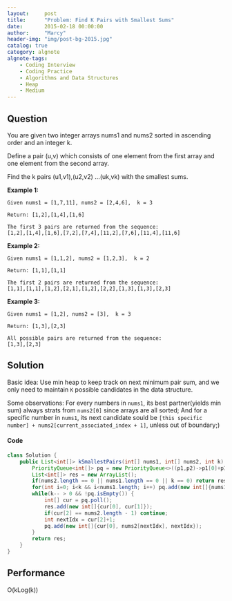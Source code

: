 ```yaml
---
layout:     post
title:      "Problem: Find K Pairs with Smallest Sums"
date:       2015-02-18 00:00:00
author:     "Marcy"
header-img: "img/post-bg-2015.jpg"
catalog: true
category: algnote
algnote-tags:
    - Coding Interview
    - Coding Practice
    - Algorithms and Data Structures
    - Heap
    - Medium
---
```


## Question

You are given two integer arrays nums1 and nums2 sorted in ascending order and an integer k.

Define a pair (u,v) which consists of one element from the first array and one element from the second array.

Find the k pairs (u1,v1),(u2,v2) ...(uk,vk) with the smallest sums.

**Example 1:**
```
Given nums1 = [1,7,11], nums2 = [2,4,6],  k = 3

Return: [1,2],[1,4],[1,6]

The first 3 pairs are returned from the sequence:
[1,2],[1,4],[1,6],[7,2],[7,4],[11,2],[7,6],[11,4],[11,6]
```

**Example 2:**
```
Given nums1 = [1,1,2], nums2 = [1,2,3],  k = 2

Return: [1,1],[1,1]

The first 2 pairs are returned from the sequence:
[1,1],[1,1],[1,2],[2,1],[1,2],[2,2],[1,3],[1,3],[2,3]
```

**Example 3:**
```
Given nums1 = [1,2], nums2 = [3],  k = 3

Return: [1,3],[2,3]

All possible pairs are returned from the sequence:
[1,3],[2,3]
```

## Solution
Basic idea: Use min heap to keep track on next minimum pair sum, and we only need to maintain `K` possible candidates in the data structure.

Some observations: For every numbers in `nums1`, its best partner(yields min sum) always strats from `nums2[0]` since arrays are all sorted; And for a specific number in `nums1`, its next candidate sould be `[this specific number] + nums2[current_associated_index + 1]`, unless out of boundary;)

#### Code
```java
class Solution {
    public List<int[]> kSmallestPairs(int[] nums1, int[] nums2, int k) {
        PriorityQueue<int[]> pq = new PriorityQueue<>((p1,p2)->p1[0]+p1[1]-p2[0]-p2[1]);
        List<int[]> res = new ArrayList();
        if(nums2.length == 0 || nums1.length == 0 || k == 0) return res;
        for(int i=0; i<k && i<nums1.length; i++) pq.add(new int[]{nums1[i], nums2[0], 0});
        while(k-- > 0 && !pq.isEmpty()) {
            int[] cur = pq.poll();
            res.add(new int[]{cur[0], cur[1]});
            if(cur[2] == nums2.length - 1) continue;
            int nextIdx = cur[2]+1;
            pq.add(new int[]{cur[0], nums2[nextIdx], nextIdx});
        }
        return res;
    }
}
```

## Performance
O(kLog(k))